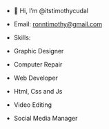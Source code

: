- 👋 Hi, I’m @itstimothycudal
- Email: ronntimothy@gmail.com
- Skills:

- Graphic Designer
- Computer Repair
- Web Developer
- Html, Css and Js
- Video Editing
- Social Media Manager
